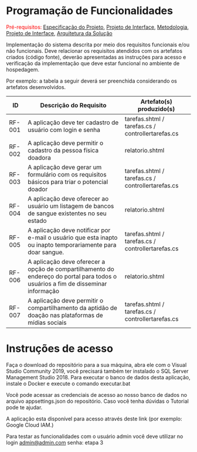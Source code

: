# Programação de Funcionalidades

<span style="color:red">Pré-requisitos: <a href="2-Especificação do Projeto.md"> Especificação do Projeto</a></span>, <a href="3-Projeto de Interface.md"> Projeto de Interface</a>, <a href="4-Metodologia.md"> Metodologia</a>, <a href="3-Projeto de Interface.md"> Projeto de Interface</a>, <a href="5-Arquitetura da Solução.md"> Arquitetura da Solução</a>

Implementação do sistema descrita por meio dos requisitos funcionais e/ou não funcionais. Deve relacionar os requisitos atendidos com os artefatos criados (código fonte), deverão apresentadas as instruções para acesso e verificação da implementação que deve estar funcional no ambiente de hospedagem.

Por exemplo: a tabela a seguir deverá ser preenchida considerando os artefatos desenvolvidos.

|ID    | Descrição do Requisito  | Artefato(s) produzido(s) |
|------|-----------------------------------------|----|
|RF-001| A aplicação deve ter cadastro de usuário com login e senha | tarefas.shtml / tarefas.cs / controllertarefas.cs | 
|RF-002| A aplicação deve permitir o cadastro da pessoa física doadora | relatorio.shtml |
|RF-003| A aplicação deve gerar um formulário com os requisitos básicos para triar o potencial doador | tarefas.shtml / tarefas.cs / controllertarefas.cs | 
|RF-004| A aplicação deve oferecer ao usuário um listagem de bancos de sangue existentes no seu estado   | relatorio.shtml |
|RF-005| A aplicação deve notificar por e-mail o usuário que esta inapto ou inapto temporariamente para doar sangue. | tarefas.shtml / tarefas.cs / controllertarefas.cs | 
|RF-006| A aplicação deve oferecer a opção de compartilhamento do endereço do portal para todos o usuários a fim de disseminar informação   | relatorio.shtml |
|RF-007| A aplicação deve permitir o compartilhamento da aptidão de doação nas plataformas de mídias sociais | tarefas.shtml / tarefas.cs / controllertarefas.cs | 


# Instruções de acesso

Faça o download do repositório para a sua máquina, abra ele com o Visual Studio Community 2019, você precisará também ter instalado o SQL Server Management Studio 2018. Para executar o banco de dados desta aplicação, instale o Docker e execute o comando executar.bat

Você pode acessar as credenciais de acesso ao nosso banco de dados no arquivo appsettings.json do repositório. Caso você tenha dúvidas o Tutorial pode te ajudar.

A aplicação esta disponível para acesso através deste link (por exemplo: Google Cloud IAM.)

Para testar as funcionalidades com o usuário admin você deve utilizar no login admin@admin.com senha: etapa 3


